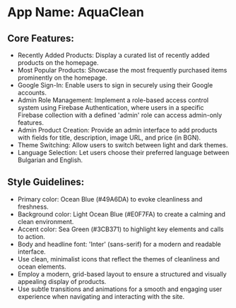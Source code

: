 # **App Name**: AquaClean

## Core Features:

- Recently Added Products: Display a curated list of recently added products on the homepage.
- Most Popular Products: Showcase the most frequently purchased items prominently on the homepage.
- Google Sign-In: Enable users to sign in securely using their Google accounts.
- Admin Role Management: Implement a role-based access control system using Firebase Authentication, where users in a specific Firebase collection with a defined 'admin' role can access admin-only features.
- Admin Product Creation: Provide an admin interface to add products with fields for title, description, image URL, and price (in BGN).
- Theme Switching: Allow users to switch between light and dark themes.
- Language Selection: Let users choose their preferred language between Bulgarian and English.

## Style Guidelines:

- Primary color: Ocean Blue (#49A6DA) to evoke cleanliness and freshness.
- Background color: Light Ocean Blue (#E0F7FA) to create a calming and clean environment.
- Accent color: Sea Green (#3CB371) to highlight key elements and calls to action.
- Body and headline font: 'Inter' (sans-serif) for a modern and readable interface.
- Use clean, minimalist icons that reflect the themes of cleanliness and ocean elements.
- Employ a modern, grid-based layout to ensure a structured and visually appealing display of products.
- Use subtle transitions and animations for a smooth and engaging user experience when navigating and interacting with the site.